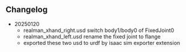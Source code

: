 ## Changelog
- 20250120
  - realman_xhand_right.usd switch body1/body0 of FixedJoint0
  - realman_xhand_left.usd rename the fixed joint to flange
  - exported these two usd to urdf by isaac sim exporter extension